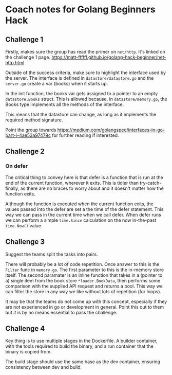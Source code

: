 # Coach notes for Golang Beginners Hack

## Challenge 1

Firstly, makes sure the group has read the primer on ```net/http```. It's linked on the challenge 1 page.
<https://matt-ffffff.github.io/golang-hack-beginner/net-http.html>

Outside of the success criteria, make sure to highlight the interface used by the server.
The interface is defined in ```datastore/datastore.go``` and the ```server.go``` create a var (books) when it starts up.

In the init function, the books var gets assigned to a pointer to an empty ```datastore.Books``` struct.
This is allowed because, in ```datastore/memory.go```, the Books type implements all the methods of the interface.

This means that the datastore can change, as long as it implements the required method signature.

Point the group towards <https://medium.com/golangspec/interfaces-in-go-part-i-4ae53a97479c> for further reading if interested.

## Challenge 2

### On defer

The critical thing to convey here is that defer is a function that is run at the end of the current function, wherever it exits.
This is tidier than try-catch-finally, as there are no braces to worry about and it doesn't matter how the function exits.

Although the function is executed when the current function exits, the values passed into the defer are set a the time of the defer statement.
This way we can pass in the current time when we call defer.
When defer runs we can perform a simple ```time.Since``` calculation on the now in-the-past ```time.Now()``` value.

## Challenge 3

Suggest the teams split the tasks into pairs.

There will probably be a lot of code repetition. Once answer to this is the ```Filter``` func in ```memory.go```.
The first parameter to this is the in-memory store itself.
The second paramater is an inline function that takes in a (pointer to a) single item from the book store ```*loader.BookData```, then performs some comparison with the supplied API request and returns a bool.
This way we can filter the store in any way we like without lots of repetition (for loops).

It may be that the teams do not come up with this concept, especially if they are not experienced in go or development in general.
Point this out to them but it is by no means essential to pass the challenge.

## Challenge 4

Key thing is to use multiple stages in the Dockerfile.
A builder container, with the tools required to build the binary, and a run container that the binary is copied from.

The build stage should use the same base as the dev container, ensuring consistency between dev and build.
